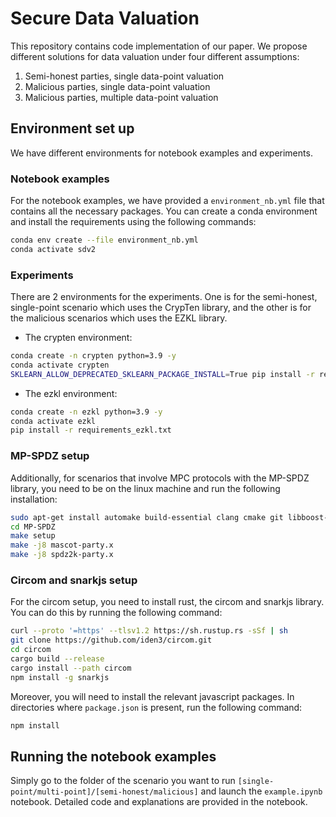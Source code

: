 # Secure Data Valuation

This repository contains code implementation of our paper. We propose different solutions for data valuation under four different assumptions:

1. Semi-honest parties, single data-point valuation
2. Malicious parties, single data-point valuation
3. Malicious parties, multiple data-point valuation


## Environment set up

We have different environments for notebook examples and experiments.

### Notebook examples

For the notebook examples, we have provided a `environment_nb.yml` file that contains all the necessary packages. You can create a conda environment and install the requirements using the following commands:

```bash
conda env create --file environment_nb.yml
conda activate sdv2
```

### Experiments

There are 2 environments for the experiments. One is for the semi-honest, single-point scenario which uses the CrypTen library, and the other is for the malicious scenarios which uses the EZKL library.

- The crypten environment:

```bash
conda create -n crypten python=3.9 -y 
conda activate crypten
SKLEARN_ALLOW_DEPRECATED_SKLEARN_PACKAGE_INSTALL=True pip install -r requirements_crypten.txt
```

- The ezkl environment:

```bash
conda create -n ezkl python=3.9 -y
conda activate ezkl
pip install -r requirements_ezkl.txt
```

### MP-SPDZ setup

Additionally, for scenarios that involve MPC protocols with the MP-SPDZ library, you need to be on the linux machine and run the following installation:

```bash
sudo apt-get install automake build-essential clang cmake git libboost-dev libboost-filesystem-dev libboost-iostreams-dev libboost-thread-dev libgmp-dev libntl-dev libsodium-dev libssl-dev libtool python3
cd MP-SPDZ
make setup
make -j8 mascot-party.x
make -j8 spdz2k-party.x
```

### Circom and snarkjs setup

For the circom setup, you need to install rust, the circom and snarkjs library. You can do this by running the following command:

```bash
curl --proto '=https' --tlsv1.2 https://sh.rustup.rs -sSf | sh
git clone https://github.com/iden3/circom.git
cd circom
cargo build --release
cargo install --path circom
npm install -g snarkjs 
```

Moreover, you will need to install the relevant javascript packages. In directories where `package.json` is present, run the following command:

```bash
npm install
```


## Running the notebook examples

Simply go to the folder of the scenario you want to run `[single-point/multi-point]/[semi-honest/malicious]` and launch the `example.ipynb` notebook. Detailed code and explanations are provided in the notebook.
